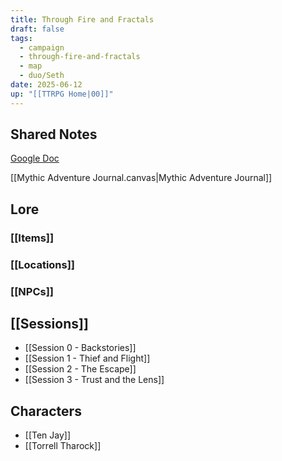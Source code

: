 ```yaml
---
title: Through Fire and Fractals
draft: false
tags:
  - campaign
  - through-fire-and-fractals
  - map
  - duo/Seth
date: 2025-06-12
up: "[[TTRPG Home|00]]"
---
```

## Shared Notes

[Google Doc](https://docs.google.com/document/d/1FyOBQ69z2O7GEiXaptWRKJhe3lUw7NTP29UUE7kzh0k)

[[Mythic Adventure Journal.canvas|Mythic Adventure Journal]]

## Lore

### [[Items]]

### [[Locations]]

### [[NPCs]]

## [[Sessions]]

- [[Session 0 - Backstories]]
- [[Session 1 - Thief and Flight]]
- [[Session 2 - The Escape]]
- [[Session 3 - Trust and the Lens]]

## Characters

- [[Ten Jay]]
- [[Torrell Tharock]]